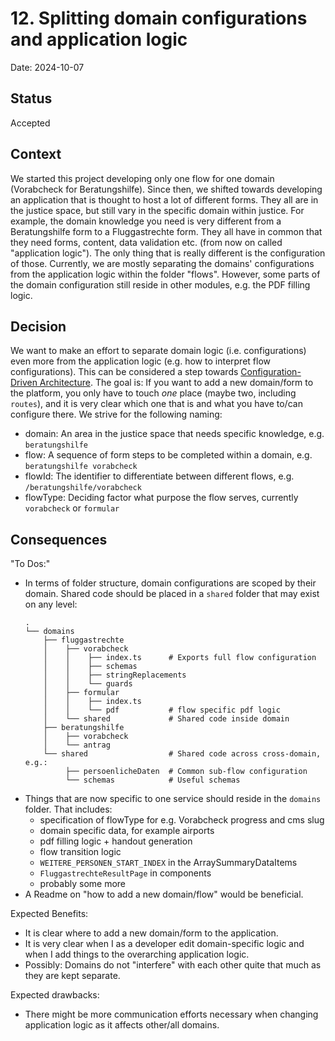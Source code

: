 # 12. Splitting domain configurations and application logic

Date: 2024-10-07

## Status

Accepted

## Context

We started this project developing only one flow for one domain (Vorabcheck for Beratungshilfe).
Since then, we shifted towards developing an application that is thought to host a lot of different forms.
They all are in the justice space, but still vary in the specific domain within justice.
For example, the domain knowledge you need is very different from a Beratungshilfe form to a Fluggastrechte form.
They all have in common that they need forms, content, data validation etc. (from now on called "application logic").
The only thing that is really different is the configuration of those.
Currently, we are mostly separating the domains' configurations from the application logic within the folder "flows".
However, some parts of the domain configuration still reside in other modules, e.g. the PDF filling logic.

## Decision

We want to make an effort to separate domain logic (i.e. configurations) even more from the application logic (e.g. how to interpret flow configurations).
This can be considered a step towards [Configuration-Driven Architecture](https://www.bro-code.in/blog/configuration-driven-architecture).
The goal is: If you want to add a new domain/form to the platform, you only have to touch _one_ place (maybe two, including `routes`), and it is very clear which one that is and what you have to/can configure there.
We strive for the following naming:

- domain: An area in the justice space that needs specific knowledge, e.g. `beratungshilfe`
- flow: A sequence of form steps to be completed within a domain, e.g. `beratungshilfe vorabcheck`
- flowId: The identifier to differentiate between different flows, e.g. `/beratungshilfe/vorabcheck`
- flowType: Deciding factor what purpose the flow serves, currently `vorabcheck` or `formular`

## Consequences

"To Dos:"

- In terms of folder structure, domain configurations are scoped by their domain. Shared code should be placed in a `shared` folder that may exist on any level:
  ```
  .
  └── domains
      ├── fluggastrechte
      │    ├── vorabcheck
      │    │    ├── index.ts      # Exports full flow configuration
      │    │    ├── schemas
      │    │    ├── stringReplacements
      │    │    └── guards
      │    ├── formular
      │    │    ├── index.ts
      │    │    └── pdf           # flow specific pdf logic
      │    └── shared             # Shared code inside domain
      ├── beratungshilfe
      │    ├── vorabcheck
      │    └── antrag
      └── shared                  # Shared code across cross-domain, e.g.:
           ├── persoenlicheDaten  # Common sub-flow configuration
           └── schemas            # Useful schemas
  ```
- Things that are now specific to one service should reside in the `domains` folder. That includes:
  - specification of flowType for e.g. Vorabcheck progress and cms slug
  - domain specific data, for example airports
  - pdf filling logic + handout generation
  - flow transition logic
  - `WEITERE_PERSONEN_START_INDEX` in the ArraySummaryDataItems
  - `FluggastrechteResultPage` in components
  - probably some more
- A Readme on "how to add a new domain/flow" would be beneficial.

Expected Benefits:

- It is clear where to add a new domain/form to the application.
- It is very clear when I as a developer edit domain-specific logic and when I add things to the overarching application logic.
- Possibly: Domains do not "interfere" with each other quite that much as they are kept separate.

Expected drawbacks:

- There might be more communication efforts necessary when changing application logic as it affects other/all domains.
